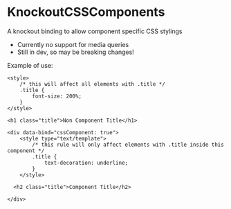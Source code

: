 # KnockoutCSSComponents
A knockout binding to allow component specific CSS stylings

- Currently no support for media queries
- Still in dev, so may be breaking changes!

Example of use:

```
<style>
 	/* this will affect all elements with .title */
	.title {
		font-size: 200%;
	}
</style>

<h1 class="title">Non Component Title</h1>

<div data-bind="cssComponent: true">
	<style type="text/template">
		/* this rule will only affect elements with .title inside this component */
	  	.title {
			text-decoration: underline;
		}
  	</style>

  <h2 class="title">Component Title</h2>

</div>

```
